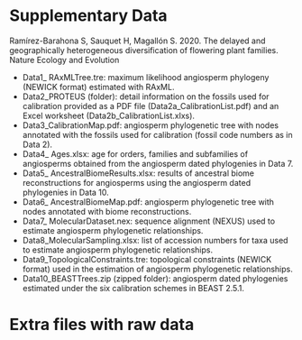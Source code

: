# Supplementary Data

Ramírez-Barahona S, Sauquet H, Magallón S. 2020. The delayed and geographically heterogeneous diversification of flowering plant families. Nature Ecology and Evolution

- Data1_ RAxMLTree.tre: maximum likelihood angiosperm phylogeny (NEWICK format) estimated with RAxML.
- Data2_PROTEUS (folder): detail information on the fossils used for calibration provided as a PDF file (Data2a_CalibrationList.pdf) and an Excel worksheet (Data2b_CalibrationList.xlxs).
- Data3_CalibrationMap.pdf: angiosperm phylogenetic tree with nodes annotated with the fossils used for calibration (fossil code numbers as in Data 2).
- Data4_ Ages.xlsx: age for orders, families and subfamilies of angiosperms obtained from the angiosperm dated phylogenies in Data 7.
- Data5_ AncestralBiomeResults.xlsx: results of ancestral biome reconstructions for angiosperms using the angiosperm dated phylogenies in Data 10.
- Data6_ AncestralBiomeMap.pdf: angiosperm phylogenetic tree with nodes annotated with biome reconstructions.
- Data7_ MolecularDataset.nex: sequence alignment (NEXUS) used to estimate angiosperm phylogenetic relationships.
- Data8_MolecularSampling.xlsx: list of accession numbers for taxa used to estimate angiosperm phylogenetic relationships.
- Data9_TopologicalConstraints.tre: topological constraints (NEWICK format) used in the estimation of angiosperm phylogenetic relationships.
- Data10_BEASTTrees.zip (zipped folder): angiosperm dated phylogenies estimated under the six calibration schemes in BEAST 2.5.1.

# Extra files with raw data
